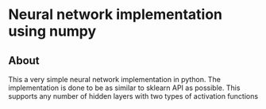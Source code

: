 # Neural network implementation using numpy

## About
This a very simple neural network implementation in python. The implementation is done to be as similar to sklearn API as possible. This supports any number of hidden layers with two types of activation functions

